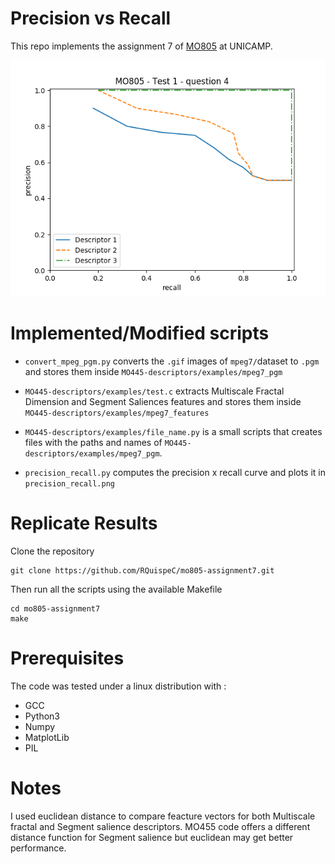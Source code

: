 # Precision vs Recall
This repo implements the assignment 7 of [MO805](http://www.ic.unicamp.br/~rtorres/mo805A_19s1/07-assignment.pdf) at UNICAMP.

![](precision_recall.png?raw=true)

# Implemented/Modified scripts

* `convert_mpeg_pgm.py` converts the `.gif` images of `mpeg7/`dataset to `.pgm` and stores them inside `MO445-descriptors/examples/mpeg7_pgm`

* `MO445-descriptors/examples/test.c` extracts Multiscale Fractal Dimension and Segment Saliences features and stores them inside `MO445-descriptors/examples/mpeg7_features`

* `MO445-descriptors/examples/file_name.py` is a small scripts that creates files with the paths and names of `MO445-descriptors/examples/mpeg7_pgm`.

* `precision_recall.py` computes the precision x recall curve and plots it in `precision_recall.png`

# Replicate Results

Clone the repository

```
git clone https://github.com/RQuispeC/mo805-assignment7.git
```

Then run all the scripts using the available Makefile

```
cd mo805-assignment7
make
```

# Prerequisites

The code was tested under a linux distribution with :

* GCC
* Python3
* Numpy
* MatplotLib
* PIL

# Notes

I used euclidean distance to compare feacture vectors for both Multiscale fractal and Segment salience descriptors. MO455 code offers a different distance function for Segment salience but euclidean may get better performance.
